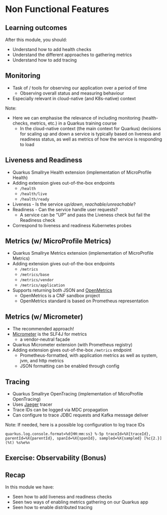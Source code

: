 # Non Functional Features


## Learning outcomes

After this module, you should:
* Understand how to add health checks
* Understand the different approaches to gathering metrics
* Understand how to add tracing


## Monitoring
* Task of / tools for observing our application over a period of time
    * Observing overall status and measuring behaviour
* Especially relevant in cloud-native (and K8s-native) context

Note:
* Here we can emphasise the relevance of including monitoring (health-checks, metrics, etc.) in a Quarkus training course
    * In the cloud-native context (the main context for Quarkus) decisions for scaling up and down a service is typically based on liveness and readiness status, as well as metrics of how the service is responding to load


## Liveness and Readiness
* Quarkus Smallrye Health extension (implementation of MicroProfile Health)
* Adding extension gives out-of-the-box endpoints
    * `/health`
    * `/health/live`
    * `/health/ready`
* Liveness - Is the service _up/down_, _reachable/unreachable_?
* Readiness - Can the service handle user requests?
    * A service can be "UP" and pass the Liveness check but fail the Readiness check
* Correspond to liveness and readiness Kubernetes probes


## Metrics (w/ MicroProfile Metrics)
* Quarkus Smallrye Metrics extension (implementation of MicroProfile Metrics)
* Adding extension gives out-of-the-box endpoints
    * `/metrics`
    * `/metrics/base`
    * `/metrics/vendor`
    * `/metrics/application`
* Supports returning both JSON and [OpenMetrics](https://openmetrics.io/)
    * OpenMetrics is a CNF sandbox project
    * OpenMetrics standard is based on Prometheus representation


## Metrics (w/ Micrometer)
* The recommended approach!
* [Micrometer](https://micrometer.io/) is the SLF4J for metrics
    * a vendor-neutral façade
* Quarkus Micrometer extension (with Prometheus registry)
* Adding extension gives out-of-the-box `/metrics` endpoint
    * Prometheus-formatted, with application metrics as well as system, jvm, and http metrics
    * JSON formatting can be enabled through config


## Tracing
* Quarkus Smallrye OpenTracing (implementation of MicroProfile OpenTracing)
* Uses [Jaeger](https://www.jaegertracing.io/) tracer
* Trace IDs can be logged via MDC propagation
* Can configure to trace JDBC requests and Kafka message deliver

Note:
If needed, here is a possible log configuration to log trace IDs

```
quarkus.log.console.format=%d{HH:mm:ss} %-5p traceId=%X{traceId}, parentId=%X{parentId}, spanId=%X{spanId}, sampled=%X{sampled} [%c{2.}] (%t) %s%e%n
```


<!-- .slide: data-background="#abcdef" -->
## Exercise: Observability (Bonus)


## Recap

In this module we have:
* Seen how to add liveness and readiness checks
* Seen two ways of enabling metrics gathering on our Quarkus app
* Seen how to enable distributed tracing
